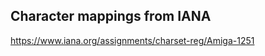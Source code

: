 Character mappings from IANA
----------------------------

https://www.iana.org/assignments/charset-reg/Amiga-1251
